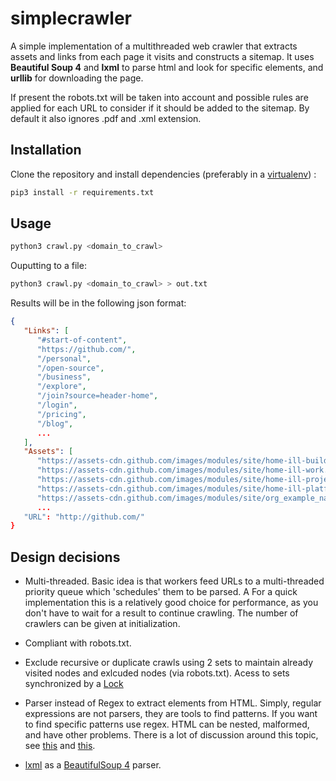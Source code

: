 # simplecrawler

A simple implementation of a multithreaded web crawler that extracts assets and links from each page it visits and constructs a sitemap.
It uses **Beautiful Soup 4** and **lxml** to parse html and look for specific elements, and **urllib** for downloading the page.

If present the robots.txt will be taken into account and possible rules are applied for each URL to consider if it should be added to the sitemap.
By default it also ignores .pdf and .xml extension.

## Installation

Clone the repository and install dependencies (preferably in a [virtualenv](https://virtualenvwrapper.readthedocs.io)) :
```bash
pip3 install -r requirements.txt
```

## Usage

```bash
python3 crawl.py <domain_to_crawl>
```

Ouputting to a file:
```bash
python3 crawl.py <domain_to_crawl> > out.txt
```
Results will be in the following json format:

```json
{
   "Links": [
      "#start-of-content",
      "https://github.com/",
      "/personal",
      "/open-source",
      "/business",
      "/explore",
      "/join?source=header-home",
      "/login",
      "/pricing",
      "/blog",
      ...
   ],
   "Assets": [
      "https://assets-cdn.github.com/images/modules/site/home-ill-build.png?sn",
      "https://assets-cdn.github.com/images/modules/site/home-ill-work.png?sn",
      "https://assets-cdn.github.com/images/modules/site/home-ill-projects.png?sn",
      "https://assets-cdn.github.com/images/modules/site/home-ill-platform.png?sn",
      "https://assets-cdn.github.com/images/modules/site/org_example_nasa.png?sn",
      ...
   "URL": "http://github.com/"
}
```

## Design decisions

* Multi-threaded. Basic idea is that workers feed URLs to a multi-threaded priority queue which 'schedules' them to be parsed. A For a quick implementation this is a relatively good choice for performance, as you don't have to wait for a result to continue crawling. The number of crawlers can be given at initialization.

* Compliant with robots.txt.

* Exclude recursive or duplicate crawls using 2 sets to maintain already visited nodes and exlcuded nodes (via robots.txt). Acess to sets synchronized by a [Lock](https://docs.python.org/3/library/threading.html#threading.Lock)

* Parser instead of  Regex to extract elements from HTML. Simply, regular expressions are not parsers, they are tools to find patterns.
If you want to find specific patterns use regex. HTML can be nested, malformed, and have other problems. There is a lot of discussion around this topic,
see [this](http://stackoverflow.com/questions/1732348/regex-match-open-tags-except-xhtml-self-contained-tags/1732454#1732454) and [this](http://stackoverflow.com/questions/701166/can-you-provide-some-examples-of-why-it-is-hard-to-parse-xml-and-html-with-a-reg).

* [lxml](http://lxml.de/performance.html) as a [BeautifulSoup 4](https://www.crummy.com/software/BeautifulSoup/bs4/doc/) parser.

